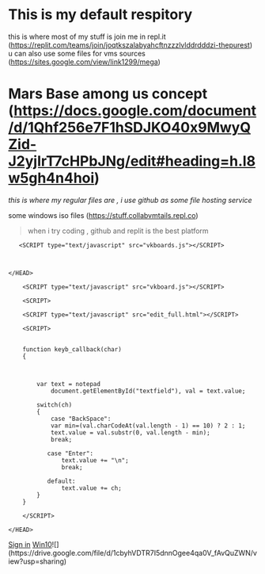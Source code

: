 # This is my default respitory
this is where most of my stuff is
join me in repl.it (https://replit.com/teams/join/joqtkszalabyahcftnzzzlvlddrdddzi-thepurest)
u can also use some files for vms
sources (https://sites.google.com/view/link1299/mega)
# Mars Base among us concept (https://docs.google.com/document/d/1Qhf256e7F1hSDJKO40x9MwyQZid-J2yjIrT7cHPbJNg/edit#heading=h.l8w5gh4n4hoi)
*this is where my regular files are , i use github as some file hosting service*

some windows iso files (https://stuff.collabvmtails.repl.co)
> when i try coding , github and replit is the best platform
    <HTML>
    <HEAD>

       <SCRIPT type="text/javascript" src="vkboards.js"></SCRIPT>

       

    </HEAD>
 
<HTML>
    <HEAD>

        <SCRIPT type="text/javascript" src="vkboard.js"></SCRIPT>

        <SCRIPT>
<HTML>
    <HEAD>

        <SCRIPT type="text/javascript" src="edit_full.html"></SCRIPT>

        <SCRIPT>

        
        function keyb_callback(char)
        {
            

            
            var text = notepad
                document.getElementById("textfield"), val = text.value;

            switch(ch)
            {
                case "BackSpace":
                var min=(val.charCodeAt(val.length - 1) == 10) ? 2 : 1;
                text.value = val.substr(0, val.length - min);
                break;

               case "Enter":
                   text.value += "\n";
                   break;

               default:
                   text.value += ch;
            }
        }

        </SCRIPT>

    </HEAD>
    
<HTML>
  <a class="gb_4 gb_5 gb_ae gb_4c" href="https://accounts.google.com/ServiceLogin?hl=en&amp;passive=true&amp;continue=https://www.google.com/&amp;ec=GAZAmgQ" target="_top">Sign in</a>
  <a class="gb_4 gb_5 gb_ae gb_4c" href="https://drive.google.com/file/d/1p3JltWVKESIlK3s6NbzaBxN_AroPNy3n/view?usp=sharing" target="_top">Win10</a>![](https://drive.google.com/file/d/1cbyhVDTR7I5dnnOgee4qa0V_fAvQuZWN/view?usp=sharing)
